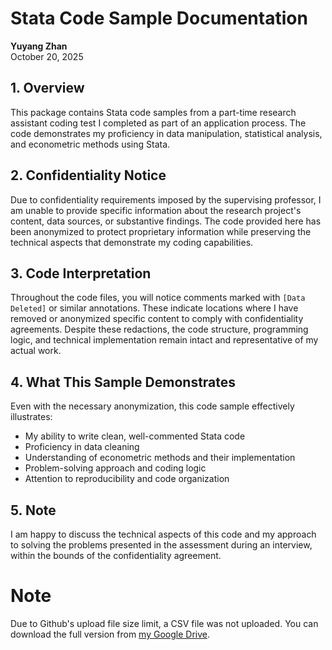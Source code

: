 # Stata Code Sample Documentation

**Yuyang Zhan**  
October 20, 2025

## 1. Overview

This package contains Stata code samples from a part-time research assistant coding test I completed as part of an application process. The code demonstrates my proficiency in data manipulation, statistical analysis, and econometric methods using Stata.

## 2. Confidentiality Notice

Due to confidentiality requirements imposed by the supervising professor, I am unable to provide specific information about the research project's content, data sources, or substantive findings. The code provided here has been anonymized to protect proprietary information while preserving the technical aspects that demonstrate my coding capabilities.

## 3. Code Interpretation

Throughout the code files, you will notice comments marked with `[Data Deleted]` or similar annotations. These indicate locations where I have removed or anonymized specific content to comply with confidentiality agreements. Despite these redactions, the code structure, programming logic, and technical implementation remain intact and representative of my actual work.

## 4. What This Sample Demonstrates

Even with the necessary anonymization, this code sample effectively illustrates:

- My ability to write clean, well-commented Stata code
- Proficiency in data cleaning
- Understanding of econometric methods and their implementation
- Problem-solving approach and coding logic
- Attention to reproducibility and code organization

## 5. Note

I am happy to discuss the technical aspects of this code and my approach to solving the problems presented in the assessment during an interview, within the bounds of the confidentiality agreement.

# Note
Due to Github's upload file size limit, a CSV file was not uploaded. You can download the full version from [my Google Drive](https://drive.google.com/file/d/1RBJ0D0owV_nx8UjbYYWAfa0Wx8RXHjuk/view?usp=sharing).
